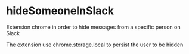 # hideSomeoneInSlack
Extension chrome in order to hide messages from a specific person on Slack

The extension use chrome.storage.local to persist the user to be hidden
